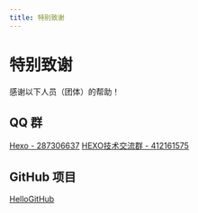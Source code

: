 ```yaml
---
title: 特别致谢
---
```


# 特别致谢

感谢以下人员（团体）的帮助！

## QQ 群

[Hexo - 287306637](https://jq.qq.com/?_wv=1027&k=5BmwNC0) 
[HEXO技术交流群 - 412161575](https://jq.qq.com/?_wv=1027&k=5b2dShI) 


## GitHub 项目

[HelloGitHub](https://github.com/521xueweihan/HelloGitHub) 
